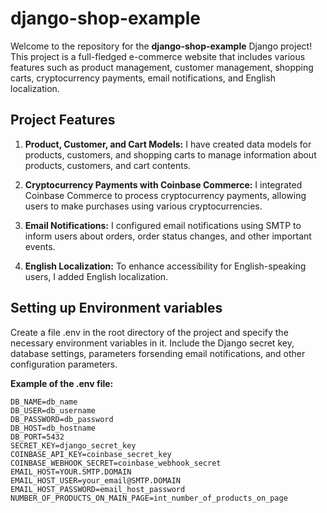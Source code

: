 # django-shop-example

Welcome to the repository for the **django-shop-example** Django project! This project is a full-fledged e-commerce website that includes various features such as product management, customer management, shopping carts, cryptocurrency payments, email notifications, and English localization.

## Project Features

1. **Product, Customer, and Cart Models:** I have created data models for products, customers, and shopping carts to manage information about products, customers, and cart contents.

2. **Cryptocurrency Payments with Coinbase Commerce:** I integrated Coinbase Commerce to process cryptocurrency payments, allowing users to make purchases using various cryptocurrencies.

3. **Email Notifications:** I configured email notifications using SMTP to inform users about orders, order status changes, and other important events.

4. **English Localization:** To enhance accessibility for English-speaking users, I added English localization.

## Setting up Environment variables

Create a file .env in the root directory of the project and specify the necessary environment variables in it. Include the Django secret key, database settings, parameters forsending email notifications, and other configuration parameters.

**Example of the .env file:**    
    
    DB_NAME=db_name
    DB_USER=db_username
    DB_PASSWORD=db_password
    DB_HOST=db_hostname
    DB_PORT=5432
    SECRET_KEY=django_secret_key
    COINBASE_API_KEY=coinbase_secret_key
    COINBASE_WEBHOOK_SECRET=coinbase_webhook_secret
    EMAIL_HOST=YOUR.SMTP.DOMAIN
    EMAIL_HOST_USER=your_email@SMTP.DOMAIN
    EMAIL_HOST_PASSWORD=email_host_password
    NUMBER_OF_PRODUCTS_ON_MAIN_PAGE=int_number_of_products_on_page

<!-- ## How to Deploy the Website on a Server Using Docker

Follow these steps to deploy your website using Docker:

1. **Clone the Repository:**

   ```bash
   git clone https://github.com/AlexDyakonov/django-shop-example.git

2. **To be continued:** -->